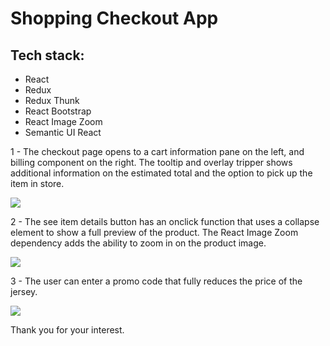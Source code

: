 <h1>Shopping Checkout App</h1>

<h2>Tech stack:</h2>
<ul>
  <li>React</li>
  <li>Redux</li>
  <li>Redux Thunk</li>
  <li>React Bootstrap</li>
  <li>React Image Zoom</li>
  <li>Semantic UI React</li>
  </ul>

<p>1 - The checkout page opens to a cart information pane on the left, and 
  billing component on the right. The tooltip and overlay tripper shows 
  additional information on the estimated total and the option to pick up
  the item in store.</p>
  <img src="https://media.giphy.com/media/g0EofuTJM0iszrLWUo/giphy.gif"/>

<p>2 - The see item details button has an onclick function that uses a collapse element
to show a full preview of the product. The React Image Zoom dependency adds the
ability to zoom in on the product image.</p>
<img src="https://media.giphy.com/media/cdXxhw7QCIXEBtJarM/giphy.gif"/>

<p>3 - The user can enter a promo code that fully reduces the price of the jersey.</p>
  <img src="https://media.giphy.com/media/1g28CFokGUB2gHV3sY/giphy.gif"/>
  
  Thank you for your interest.
